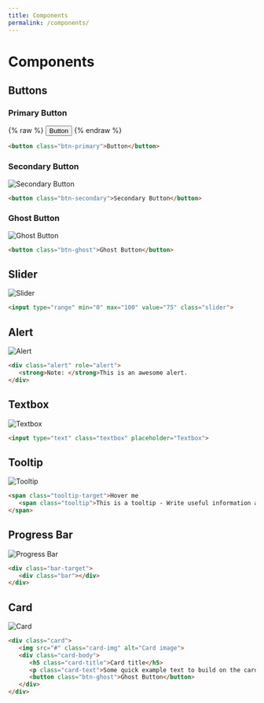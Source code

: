 ```yaml
---
title: Components
permalink: /components/
---
```


<link rel="stylesheet" href="https://cdn.jsdelivr.net/npm/purelap/purelap.min.css">

# Components

## Buttons
### Primary Button
{% raw %}
<button class="btn-primary">Button</button>
{% endraw %}
```html
<button class="btn-primary">Button</button>
```

### Secondary Button
![Secondary Button](https://i.imgur.com/FcNa1LD.png)
```html
<button class="btn-secondary">Secondary Button</button>
```

### Ghost Button
![Ghost Button](https://i.imgur.com/Gx9shnY.png)
```html
<button class="btn-ghost">Ghost Button</button>
```

## Slider
![Slider](https://i.imgur.com/dvFzyp2.png)
```html
<input type="range" min="0" max="100" value="75" class="slider">
```

## Alert
![Alert](https://i.imgur.com/yoi93U5.png)
```html
<div class="alert" role="alert">
   <strong>Note: </strong>This is an awesome alert.
</div>
```

## Textbox
![Textbox](https://i.imgur.com/DWoRNy8.png)
```html
<input type="text" class="textbox" placeholder="Textbox">
```

## Tooltip
![Tooltip](https://i.imgur.com/rBrUebX.png)
```html
<span class="tooltip-target">Hover me
   <span class="tooltip">This is a tooltip - Write useful information about the element here</span>
</span>
```

## Progress Bar
![Progress Bar](https://i.imgur.com/Rn8y2tc.png)
```html
<div class="bar-target">
   <div class="bar"></div>
</div>
```

## Card
![Card](https://i.imgur.com/e2cLHvt.png)
```html
<div class="card">
   <img src="#" class="card-img" alt="Card image">
   <div class="card-body">
      <h5 class="card-title">Card title</h5>
      <p class="card-text">Some quick example text to build on the card title and make up the bulk of the card's content.</p>
      <button class="btn-ghost">Ghost Button</button>
   </div>
</div>
```
